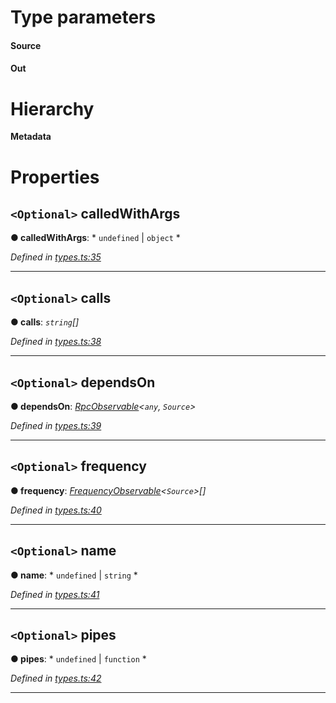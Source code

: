 

# Type parameters
#### Source 
#### Out 
# Hierarchy

**Metadata**

# Properties

<a id="calledwithargs"></a>

## `<Optional>` calledWithArgs

**● calledWithArgs**: * `undefined` &#124; `object`
*

*Defined in [types.ts:35](https://github.com/paritytech/js-libs/blob/397e610/packages/light.js/src/types.ts#L35)*

___
<a id="calls"></a>

## `<Optional>` calls

**● calls**: *`string`[]*

*Defined in [types.ts:38](https://github.com/paritytech/js-libs/blob/397e610/packages/light.js/src/types.ts#L38)*

___
<a id="dependson"></a>

## `<Optional>` dependsOn

**● dependsOn**: *[RpcObservable](_types_.rpcobservable.md)<`any`, `Source`>*

*Defined in [types.ts:39](https://github.com/paritytech/js-libs/blob/397e610/packages/light.js/src/types.ts#L39)*

___
<a id="frequency"></a>

## `<Optional>` frequency

**● frequency**: *[FrequencyObservable](_types_.frequencyobservable.md)<`Source`>[]*

*Defined in [types.ts:40](https://github.com/paritytech/js-libs/blob/397e610/packages/light.js/src/types.ts#L40)*

___
<a id="name"></a>

## `<Optional>` name

**● name**: * `undefined` &#124; `string`
*

*Defined in [types.ts:41](https://github.com/paritytech/js-libs/blob/397e610/packages/light.js/src/types.ts#L41)*

___
<a id="pipes"></a>

## `<Optional>` pipes

**● pipes**: * `undefined` &#124; `function`
*

*Defined in [types.ts:42](https://github.com/paritytech/js-libs/blob/397e610/packages/light.js/src/types.ts#L42)*

___

